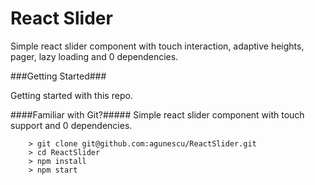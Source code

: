 # React Slider
Simple react slider component with touch interaction, adaptive heights, pager, lazy loading and 0 dependencies.

###Getting Started###

Getting started with this repo.

####Familiar with Git?#####
Simple react slider component with touch support and 0 dependencies.


```
	> git clone git@github.com:agunescu/ReactSlider.git
	> cd ReactSlider
	> npm install
	> npm start
```